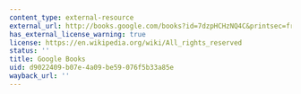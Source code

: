 ```yaml
---
content_type: external-resource
external_url: http://books.google.com/books?id=7dzpHCHzNQ4C&printsec=frontcover
has_external_license_warning: true
license: https://en.wikipedia.org/wiki/All_rights_reserved
status: ''
title: Google Books
uid: d9022409-b07e-4a09-be59-076f5b33a85e
wayback_url: ''
---
```

